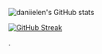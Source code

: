 ![daniielen's GitHub stats](https://github-readme-stats.vercel.app/api?username=daniielen&show_icons=true&theme=cobalt)

[![GitHub Streak](https://streak-stats.demolab.com?user=daniielen&hide_border=true)](https://git.io/streak-stats)

.
